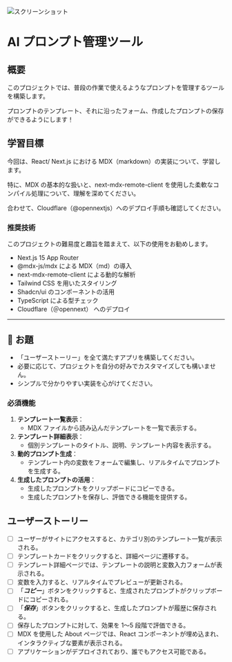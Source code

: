 ![スクリーンショット](https://github.com/user-attachments/assets/82a2fc15-9bee-40aa-8ef7-a491ec4c32a0)

# AI プロンプト管理ツール

## 概要

このプロジェクトでは、普段の作業で使えるようなプロンプトを管理するツールを構築します。

プロンプトのテンプレート、それに沿ったフォーム、作成したプロンプトの保存ができるようにします！

## 学習目標

今回は、React/ Next.js における MDX（markdown）の実装について、学習します。

特に、MDX の基本的な扱いと、next-mdx-remote-client を使用した柔軟なコンパイル処理について、理解を深めてください。

合わせて、Cloudflare（@opennextjs）へのデプロイ手順も確認してください。

### 推奨技術

このプロジェクトの難易度と趣旨を踏まえて、以下の使用をお勧めします。

- Next.js 15 App Router
- @mdx-js/mdx による MDX（md）の導入
- next-mdx-remote-client による動的な解析
- Tailwind CSS を用いたスタイリング
- Shadcn/ui のコンポーネントの活用
- TypeScript による型チェック
- Cloudflare（＠opennext） へのデプロイ

---

## 🎯 お題

- 「ユーザーストーリー」を全て満たすアプリを構築してください。
- 必要に応じて、プロジェクトを自分の好みでカスタマイズしても構いません。
- シンプルで分かりやすい実装を心がけてください。

### 必須機能

1. **テンプレート一覧表示**：
   - MDX ファイルから読み込んだテンプレートを一覧で表示する。
2. **テンプレート詳細表示**：
   - 個別テンプレートのタイトル、説明、テンプレート内容を表示する。
3. **動的プロンプト生成**：
   - テンプレート内の変数をフォームで編集し、リアルタイムでプロンプトを生成する。
4. **生成したプロンプトの活用**：
   - 生成したプロンプトをクリップボードにコピーできる。
   - 生成したプロンプトを保存し、評価できる機能を提供する。

## ユーザーストーリー

- [ ] ユーザーがサイトにアクセスすると、カテゴリ別のテンプレート一覧が表示される。
- [ ] テンプレートカードをクリックすると、詳細ページに遷移する。
- [ ] テンプレート詳細ページでは、テンプレートの説明と変数入力フォームが表示される。
- [ ] 変数を入力すると、リアルタイムでプレビューが更新される。
- [ ] 「**_コピー_**」ボタンをクリックすると、生成されたプロンプトがクリップボードにコピーされる。
- [ ] 「**_保存_**」ボタンをクリックすると、生成したプロンプトが履歴に保存される。
- [ ] 保存したプロンプトに対して、効果を 1〜5 段階で評価できる。
- [ ] MDX を使用した About ページでは、React コンポーネントが埋め込まれ、インタラクティブな要素が表示される。
- [ ] アプリケーションがデプロイされており、誰でもアクセス可能である。
